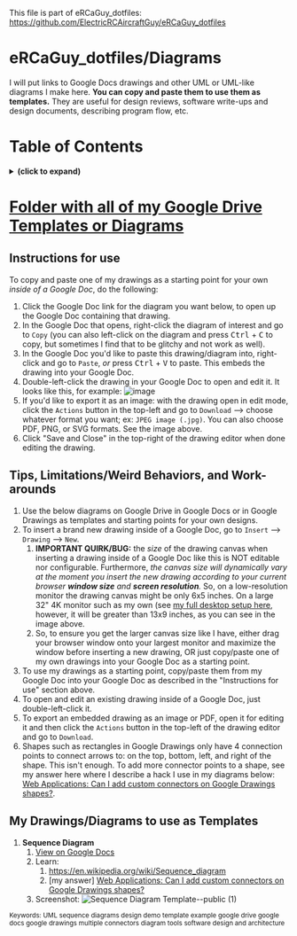 This file is part of eRCaGuy_dotfiles: https://github.com/ElectricRCAircraftGuy/eRCaGuy_dotfiles

# eRCaGuy_dotfiles/Diagrams

I will put links to Google Docs drawings and other UML or UML-like diagrams I make here. **You can copy and paste them to use them as templates.** They are useful for design reviews, software write-ups and design documents, describing program flow, etc.


# Table of Contents
<details>
<summary><b>(click to expand)</b></summary>
<!-- MarkdownTOC -->

1. [Folder with all of my Google Drive Templates or Diagrams](#folder-with-all-of-my-google-drive-templates-or-diagrams)
    1. [Instructions for use](#instructions-for-use)
    1. [Tips, Limitations/Weird Behaviors, and Work-arounds](#tips-limitationsweird-behaviors-and-work-arounds)
    1. [My Drawings/Diagrams to use as Templates](#my-drawingsdiagrams-to-use-as-templates)

<!-- /MarkdownTOC -->
</details>


<a id="folder-with-all-of-my-google-drive-templates-or-diagrams"></a>
# [Folder with all of my Google Drive Templates or Diagrams](https://drive.google.com/drive/folders/16grm0qiZNtoxYaDtqD07EOP-h6RlLCX-?usp=sharing)


<a id="instructions-for-use"></a>
## Instructions for use
To copy and paste one of my drawings as a starting point for your own _inside of a Google Doc_, do the following:

1. Click the Google Doc link for the diagram you want below, to open up the Google Doc containing that drawing.
1. In the Google Doc that opens, right-click the diagram of interest and go to `Copy` (you can also left-click on the diagram and press <kbd>Ctrl</kbd> + <kbd>C</kbd> to copy, but sometimes I find that to be glitchy and not work as well).
1. In the Google Doc you'd like to paste this drawing/diagram into, right-click and go to `Paste`, _or_ press <kbd>Ctrl</kbd> + <kbd>V</kbd> to paste. This embeds the drawing into your Google Doc. 
1. Double-left-click the drawing in your Google Doc to open and edit it. It looks like this, for example: 
    ![image](https://user-images.githubusercontent.com/6842199/159632049-e5c8899b-069b-49b8-a251-d91f625f8ee6.png)
1. If you'd like to export it as an image: with the drawing open in edit mode, click the `Actions` button in the top-left and go to `Download` --> choose whatever format you want; ex: `JPEG image (.jpg)`. You can also choose PDF, PNG, or SVG formats. See the image above. 
1. Click "Save and Close" in the top-right of the drawing editor when done editing the drawing. 


<a id="tips-limitationsweird-behaviors-and-work-arounds"></a>
## Tips, Limitations/Weird Behaviors, and Work-arounds
1. Use the below diagrams on Google Drive in Google Docs or in Google Drawings as templates and starting points for your own designs. 
1. To insert a brand new drawing inside of a Google Doc, go to `Insert` --> `Drawing` --> `New`.
    1. **IMPORTANT QUIRK/BUG:** the _size_ of the drawing canvas when inserting a drawing inside of a Google Doc like this is NOT editable nor configurable. Furthermore, _the canvas size will dynamically vary at the moment you insert the new drawing according to your current browser **window size** and **screen resolution**._ So, on a low-resolution monitor the drawing canvas might be only 6x5 inches. On a large 32" 4K monitor such as my own (see [my full desktop setup here](https://gabrielstaples.com/work-from-home-work-station/), however, it will be greater than 13x9 inches, as you can see in the image above. 
    1. So, to ensure you get the larger canvas size like I have, either drag your browser window onto your largest monitor and maximize the window before inserting a new drawing, OR just copy/paste one of my own drawings into your Google Doc as a starting point.
1. To use my drawings as a starting point, copy/paste them from my Google Doc into your Google Doc as described in the "Instructions for use" section above.
1. To open and edit an existing drawing inside of a Google Doc, just double-left-click it.
1. To export an embedded drawing as an image or PDF, open it for editing it and then click the `Actions` button in the top-left of the drawing editor and go to `Download`.
1. Shapes such as rectangles in Google Drawings only have 4 connection points to connect arrows to: on the top, bottom, left, and right of the shape. This isn't enough. To add more connector points to a shape, see my answer here where I describe a hack I use in my diagrams below: [Web Applications: Can I add custom connectors on Google Drawings shapes?](https://webapps.stackexchange.com/a/163632/126659). 


<a id="my-drawingsdiagrams-to-use-as-templates"></a>
## My Drawings/Diagrams to use as Templates

1. **Sequence Diagram**
    1. [View on Google Docs](https://docs.google.com/document/d/1ZePKAk_3b3pUW84CA83eZ-vZ23sz_s-DffaG4MaNSPc/edit?usp=sharing)
    1. Learn: 
        1. https://en.wikipedia.org/wiki/Sequence_diagram
        1. [my answer] [Web Applications: Can I add custom connectors on Google Drawings shapes?](https://webapps.stackexchange.com/a/163632/126659)
    1. Screenshot:
        ![Sequence Diagram Template--public (1)](https://user-images.githubusercontent.com/6842199/159632951-4fe3cd44-5a5e-46d9-abd4-42a486634d8f.jpg)



<sub>
Keywords: UML sequence diagrams design demo template example google drive google docs google drawings multiple connectors diagram tools software design and architecture
</sub>

